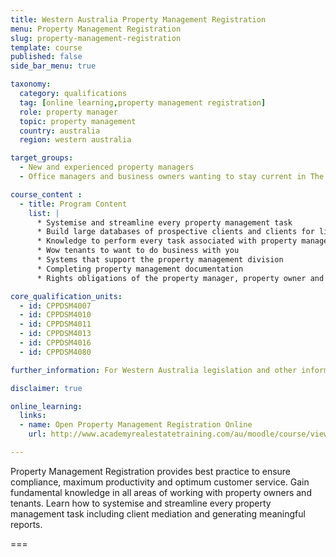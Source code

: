 ```yaml
---
title: Western Australia Property Management Registration
menu: Property Management Registration
slug: property-management-registration
template: course
published: false
side_bar_menu: true

taxonomy:
  category: qualifications
  tag: [online learning,property management registration]
  role: property manager
  topic: property management
  country: australia
  region: western australia

target_groups:
  - New and experienced property managers
  - Office managers and business owners wanting to stay current in The Harcourts Way and those wanting to achieve their real estate licence

course_content :
  - title: Program Content
    list: |
      *	Systemise and streamline every property management task
      *	Build large databases of prospective clients and clients for life
      *	Knowledge to perform every task associated with property management
      *	Wow tenants to want to do business with you
      *	Systems that support the property management division
      *	Completing property management documentation
      *	Rights obligations of the property manager, property owner and tenant in accordance to legislation

core_qualification_units:
  - id: CPPDSM4007
  - id: CPPDSM4010
  - id: CPPDSM4011
  - id: CPPDSM4013
  - id: CPPDSM4016
  - id: CPPDSM4080

further_information: For Western Australia legislation and other information visit [Department of Commerce](http://www.commerce.wa.gov.au/consumer-protection/property-industry).

disclaimer: true

online_learning:
  links:
  - name: Open Property Management Registration Online
    url: http://www.academyrealestatetraining.com/au/moodle/course/view.php?id=122

---
```


Property Management Registration provides best practice to ensure compliance, maximum productivity and optimum customer service. Gain fundamental knowledge in all areas of working with property owners and tenants. Learn how to systemise and streamline every property management task including client mediation and generating meaningful reports.

===
